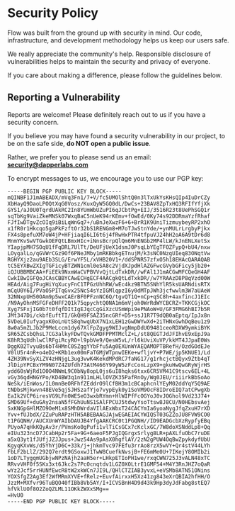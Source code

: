 # Security Policy

Flow was built from the ground up with security in mind.
Our code, infrastructure, and development methodology helps us keep our users safe.

We really appreciate the community's help.
Responsible disclosure of vulnerabilities helps to maintain the security and privacy of everyone.

If you care about making a difference, please follow the guidelines below.

## Reporting a Vulnerability

Reports are welcome! Please definitely reach out to us if you have a security concern.

If you believe you may have found a security vulnerability in our project,
to be on the safe side, **do NOT open a public issue**.

Rather, we prefer you to please send us an email: **security@dapperlabs.com**

To encrypt messages to us, we encourage you to use our PGP key:

```
-----BEGIN PGP PUBLIC KEY BLOCK-----
mQINBF1J1mABEADX/mVq3Fn1/7+V/fc5UMOlShtQ0n3lTxUkYsKHsQIp4IuDrCZy
XbHayQ9DaoLPOQtXqG0Vosz/KuxQyW5GQ0dL/DwCs+23BAV8ZpTxHQ3RFIfYfjXk
GYS1/aJ0U0TqrdUAkRC2In8YUmWbUZuPI6qJCbtPg+EIJ/3516R23t8UePhSGQ1r
sqTbKg9VaiZkeMNSk07WxqBaC5nUeK94rKEmv+fOwEd/0Ky74s92DDRmaYzfRhaf
FJfIwDTgvZcOIq9iBiLqWnGq7+/uBnJeXwzF6+6+BrR1K9UniTizmuybeyRP2xhO
x1fR0r1Hkcqo5gaPkFzftOr32bS1RENGm8+M7oTJwStnYde/+ynMULrLrgbyPjkx
FX4s8pefuXM7oW4jP+HFjiaqI6LI6t6j4fRwHxPTR4tfpuVJ24hH2oA6A9tDr6d8
MnmYKvSwVTGwkOEFQtLBmxHIc+iNnsBcrpQlQm6MnENGb2MP4lLW/kJnENLXetSx
YIapjpMH7SOqU1fFqDRL7UlTt/DeUFjUeX1dsmJ0PsqLbYEgTFOZFypQ+bU4/nxw
LOygalLo/qGVWrCGz9Of6PNeJMby1mRKBbkgETnujM/k3sNC0NzgUIeq83ONqtVw
RGHYXjz2au9AEb3SLG/ErwYF5L/xVHB20V1+/ddSPNR57zfxO5h18EHAcQARAQAB
tC5EYXBwZXIgTGFicyBTZWN1cml0eSA8c2VjdXJpdHlAZGFwcGVybGFicy5jb20+
iQJUBBMBCAA+FiEEk9NxmWaCVPBVVvQjtLdTxkDR//wFAl1J1mACGwMFCQeGH4AF
CwkIBwIGFQoJCAsCBBYCAwECHgECF4AACgkQtLdTxkDR//w7YRAAzD8P8qVzd00W
HEAd/Aig7FugHiYqXucyFnC1TPGzUhhRW/wEc4kz9BTN5SNhYlR5ksUARNdisRTX
mCqU0Y6I/PVaO5PITqGvx25NcS4sYzIGMlqpzI6y0dMTpJWh3jcfwwlm3W7aUAeW
32NNxpUH50OAm9p5wxCAErBF0PFznNC6Q/tgvQT1Q+nCp+qSC8h+4axfincJ1EIc
/N9AyOhnMSFGFeDHFF2Q1k75qpychtQ0NA1m6mVjoh0WrRdWYCBCRZ+TKKCGjkOC
Xyg7SFxjIG0b7t0fqfDItIgEJqcCgGiXzcUSmWpi9ePNAoW+U/GF3FMG6hBI7b5R
JMt347Di/ckbfEuftTI/GkQH9FSAZ35ncGRf+D5+ssJ1R7T9dQB0aEptq/IpJx8n
5VDeL0IufyagxK0oLnUtS8qhwqUbX7N1xLEH1zGwDWYwXd+2iTHNxGwhDqBeu1z9
8w0a5mZLJb2P9MeLccm1dy67XlFpZgyg9WIJvgNmpDdUO9481ceoRDXW9ymkiBYK
SR65ZCsbQhsL7CG3alkyFDwTQvkGMDFPPMTMclZ+L/st8QEGTJdJFIhvE9xEpJ9a
K8hR3qUdhlwClRFgiRcyRO+l9pbVe9/QesW5vL/rl6kUviXuVP/kkMT4JJpaE0Ws
DggK02TvyuBs6bT4HMnC0SZggYYbFfu5Ag0EXUnWYAEQAMOPTBRefH/OzdGOdEJe
V0lU5r4nR+o4eD2+KRb1ex00mFaTGMjWTpnwIEKe+wfljvY+P7WE/jp5KNUE1/Ld
4ZH39NvSyXiZV4zHNjgL3ug3vwK4KekdMPdRC7faNG17/g1rhcjctBQyx9Ztb4qT
JlDipYPCBxYM9N07Z4ZUfdh73AtM466Y99yW5zFcConLzpX9+gkuHwQwGRyWjrHS
ydd60sWjRd1O0O4NWmL9C0bNy8opL0js6uI8hqks6txx6CR5VM41C9tscv6EL+4L
vGy36qdHNGYPo/KD4BW3q1n911mLHLlOVZK35PafRnOy/Wg0JEU/riiirkBbSoAo
NeSk/iEnWos/IL0mnBeORFhfZEddrO9lCfBH3m1cBCaphcnlYEyM02ddYqY5Q9AE
tNDbsMjkwvn48EVe5qjSJHSzafYjo7vypEyk0y1SoVM9OcF8IDroEIQ7atCPwgXb
EaIk2VCP6iresVG9LFn0WESeO3wxbRYmn+HlWIPfFcOGYoJ0vJOGhol9Vd23J74+
SMD69Uf+duGAy2nsaN5fFGhUuNS1SAlFPCUJ5tdwyYsoTtsw8J8CU/N0HEbsvAej
SxKNGpGHlMZO9OeM1x8SMhDWrdaVIlAExWbxT24CACYmIa6yoaNygJfqZxuH7rXD
Yvv+fUJbdX/ZZuPuRAPzHTH5ABEBAAGJAjwEGAEIACYWIQST03GZZoJU8FVW9CO0
t1PGQNH//AUCXUnWYAIbDAUJB4YfgAAKCRC0t1PGQNH//ID9EADGcbXzRypfyEBq
PUyoA7qHkKQyAv3r/PVmsKo0gPufi1vlTiCsGCx7cKclxGC/7W8doXSNddLp8+Qq
eIUu323ncD7JCabHp2r5Fa+9G+6aeoF5PJgIQGrgxSrlyg8LR+pAXLfuObC7ruDE
a5xQ3yt1fJUfjJZJJpus+Jwz54As9pAsX0hgflAY/2zN2gPUW4OqBwZpykdyfUbU
KgyqKXvWs/d5YhYjD6C+33k/j+jhkmTvc97FEfu3rrAo8rzX5wVY+Qr4stV44LYh
FbLF2bLlZ/292Q7erdt9GSoxwJ1TwW8CuefkNvsjB+FE6mMe0U+7IKejY8OMIb2i
1oD7LTygqmUGbjwNPzNAjh2aaH5er+LHkpETIoPH1we/rxqCWN725J3vALN48xTC
RRvvVHF0f5SKx3xt6Jkc2s7PcOcnqtdv1LGZ0XOLtrE1GMF54+M4Y3RnJHZ7oQaR
wYz2Jcf5rrHUNfEwcR8tW2xkWCn7JI9L/QHlCTZIAB3yvxL+eVSMb8ATN51ONins
YOXSfgZ2Ag3Ef2WfMRmXYVE+fRelz+EuvfAirxxH5Xz41zg843eXrQBIA2hfHH/O
JzzM+MXfvr96TuBQO40fIBb8Vb5AY/I+ICVSBnH4D9d43k9Hp3dyJdFabg8stEQ7
hfVklUOf8O2ZoQZLML11OKkZWXxSMg==
=HvU0
-----END PGP PUBLIC KEY BLOCK-----
```

